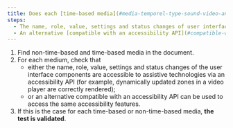 ```yaml
---
title: Does each [time-based media](#media-temporel-type-sound-video-and-synchronise) and [non-time-based media](#media-non-temporel) meet one of these conditions (excluding special cases)?
steps:
  - The name, role, value, settings and status changes of user interface components are accessible to assistive technologies via an accessibility API.
  - An alternative [compatible with an accessibility API](#compatible-with-assistive-technologies) provides access to the same accessibility features.
---
```


1. Find non-time-based and time-based media in the document.
2. For each medium, check that
   - either the name, role, value, settings and status changes of the user interface components are accessible to assistive technologies via an accessibility API (for example, dynamically updated zones in a video player are correctly rendered);
   - or an alternative compatible with an accessibility API can be used to access the same accessibility features.
3. If this is the case for each time-based or non-time-based media, **the test is validated**.
